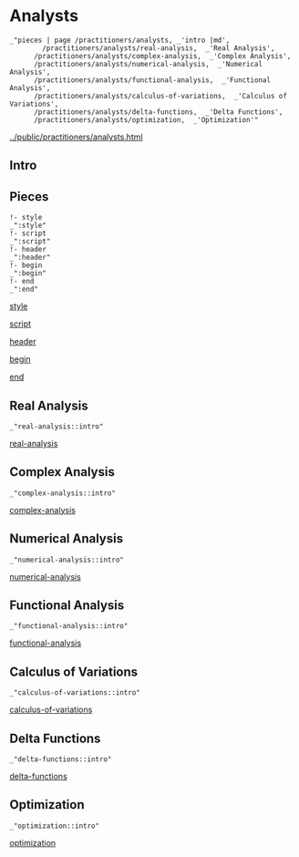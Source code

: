 # Analysts

    _"pieces | page /practitioners/analysts, _'intro |md',
            /practitioners/analysts/real-analysis,  _'Real Analysis',
          /practitioners/analysts/complex-analysis,  _'Complex Analysis',
          /practitioners/analysts/numerical-analysis,  _'Numerical Analysis',
          /practitioners/analysts/functional-analysis,  _'Functional Analysis',
          /practitioners/analysts/calculus-of-variations,  _'Calculus of Variations',
          /practitioners/analysts/delta-functions,  _'Delta Functions',
          /practitioners/analysts/optimization,  _'Optimization'"

[../public/practitioners/analysts.html](# "save:")


## Intro

## Pieces

    !- style
    _":style"
    !- script
    _":script"
    !- header
    _":header"
    !- begin
    _":begin"
    !- end
    _":end"

[style]() 

[script]()

[header]()

[begin]()

[end]()

## Real Analysis

    _"real-analysis::intro"


[real-analysis](pages/practitioners_analysts_real-analysis.md "load:")

## Complex Analysis

    _"complex-analysis::intro"


[complex-analysis](pages/practitioners_analysts_complex-analysis.md "load:")

## Numerical Analysis

    _"numerical-analysis::intro"


[numerical-analysis](pages/practitioners_analysts_numerical-analysis.md "load:")

## Functional Analysis

    _"functional-analysis::intro"


[functional-analysis](pages/practitioners_analysts_functional-analysis.md "load:")

## Calculus of Variations

    _"calculus-of-variations::intro"


[calculus-of-variations](pages/practitioners_analysts_calculus-of-variations.md "load:")

## Delta Functions

    _"delta-functions::intro"


[delta-functions](pages/practitioners_analysts_delta-functions.md "load:")

## Optimization

    _"optimization::intro"


[optimization](pages/practitioners_analysts_optimization.md "load:")